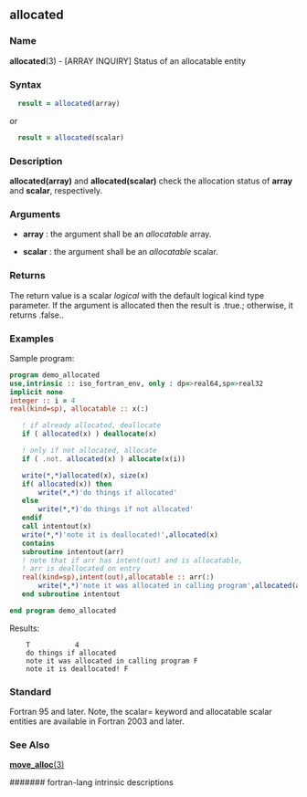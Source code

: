 ## allocated

### **Name**

**allocated**(3) - \[ARRAY INQUIRY\] Status of an allocatable entity

### **Syntax**

```fortran
  result = allocated(array)
```

or

```fortran
  result = allocated(scalar)
```

### **Description**

**allocated(array)** and **allocated(scalar)** check the allocation
status of **array** and **scalar**, respectively.

### **Arguments**

- **array**
  : the argument shall be an _allocatable_ array.

- **scalar**
  : the argument shall be an _allocatable_ scalar.

### **Returns**

The return value is a scalar _logical_ with the default logical kind type
parameter. If the argument is allocated then the result is .true.;
otherwise, it returns .false..

### **Examples**

Sample program:

```fortran
program demo_allocated
use,intrinsic :: iso_fortran_env, only : dp=>real64,sp=>real32
implicit none
integer :: i = 4
real(kind=sp), allocatable :: x(:)

   ! if already allocated, deallocate
   if ( allocated(x) ) deallocate(x)

   ! only if not allocated, allocate
   if ( .not. allocated(x) ) allocate(x(i))

   write(*,*)allocated(x), size(x)
   if( allocated(x)) then
       write(*,*)'do things if allocated'
   else
       write(*,*)'do things if not allocated'
   endif
   call intentout(x)
   write(*,*)'note it is deallocated!',allocated(x)
   contains
   subroutine intentout(arr)
   ! note that if arr has intent(out) and is allocatable,
   ! arr is deallocated on entry
   real(kind=sp),intent(out),allocatable :: arr(:)
       write(*,*)'note it was allocated in calling program',allocated(arr)
   end subroutine intentout

end program demo_allocated
```

Results:

```text
    T           4
    do things if allocated
    note it was allocated in calling program F
    note it is deallocated! F
```

### **Standard**

Fortran 95 and later. Note, the scalar= keyword and allocatable
scalar entities are available in Fortran 2003 and later.

### **See Also**

[**move_alloc**(3)](MOVE_ALLOC)

####### fortran-lang intrinsic descriptions
